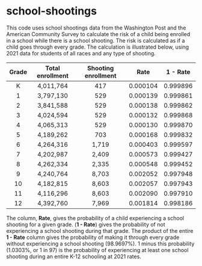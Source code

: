 # school-shootings

This code uses school shootings data from the Washington Post and the American Community Survey to calculate the risk of a child being enrolled in a school while there is a school shooting. The risk is calculated as if a child goes through every grade. The calculation is illustrated below, using 2021 data for students of all races and any type of shooting.

**Grade**|**Total enrollment**|**Shooting enrollment**|**Rate**|**1 - Rate**
:-----:|:-----:|:-----:|:-----:|:-----:
K| 4,011,764 | 417 |0.000104|0.999896
1| 3,797,130 | 529 |0.000139|0.999861
2| 3,841,588 | 529 |0.000138|0.999862
3| 4,024,594 | 529 |0.000132|0.999868
4| 4,065,313 | 529 |0.000130|0.999870
5| 4,189,262 | 703 |0.000168|0.999832
6| 4,264,316 | 1,719 |0.000403|0.999597
7| 4,202,987 | 2,409 |0.000573|0.999427
8| 4,262,334 | 2,335 |0.000548|0.999452
9| 4,240,764 | 8,703 |0.002052|0.997948
10| 4,182,815 | 8,603 |0.002057|0.997943
11| 4,116,296 | 8,603 |0.002090|0.997910
12| 4,392,760 | 7,969 |0.001814|0.998186

The column, **Rate**, gives the probability of a child experiencing a school shooting for a given grade. (**1 - Rate**) gives the probability of not experiencing a school shooting during that grade. The product of the entire **1 - Rate** column gives the probability of making it through every grade without experiencing a school shooting (98.9697%). 1 minus this probability (1.0303%, or 1 in 97) is the probability of experiencing at least one school shooting during an entire K-12 schooling at 2021 rates.
